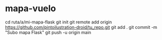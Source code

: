 # mapa-vuelo
cd ruta/a/mi-mapa-flask
git init
git remote add origin https://github.com/pintoilustration-droid/tu_repo.git
git add .
git commit -m "Subo mapa Flask"
git push -u origin main
